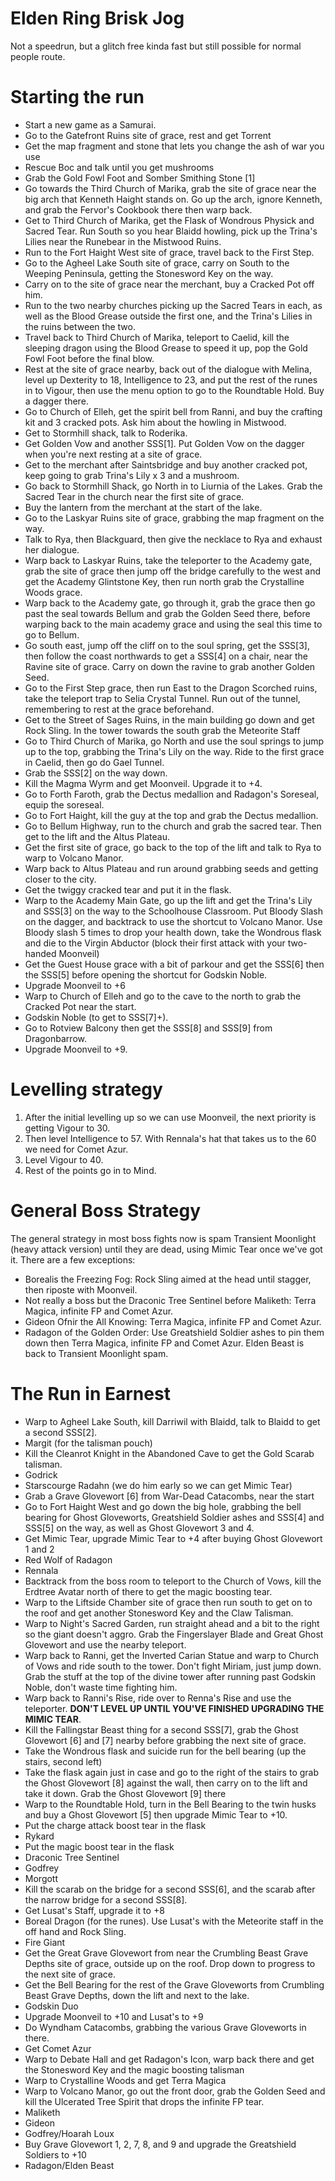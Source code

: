 # Elden Ring Brisk Jog

Not a speedrun, but a glitch free kinda fast but still possible for normal people route.

# Starting the run

- Start a new game as a Samurai.
- Go to the Gatefront Ruins site of grace, rest and get Torrent
- Get the map fragment and stone that lets you change the ash of war you use
- Rescue Boc and talk until you get mushrooms
- Grab the Gold Fowl Foot and Somber Smithing Stone [1]
- Go towards the Third Church of Marika, grab the site of grace near the big arch that Kenneth Haight stands on. Go up the arch, ignore Kenneth, and grab the Fervor's Cookbook there then warp back.
- Get to Third Church of Marika, get the Flask of Wondrous Physick and Sacred Tear. Run South so you hear Blaidd howling, pick up the Trina's Lilies near the Runebear in the Mistwood Ruins.
- Run to the Fort Haight West site of grace, travel back to the First Step.
- Go to the Agheel Lake South site of grace, carry on South to the Weeping Peninsula, getting the Stonesword Key on the way.
- Carry on to the site of grace near the merchant, buy a Cracked Pot off him.
- Run to the two nearby churches picking up the Sacred Tears in each, as well as the Blood Grease outside the first one, and the Trina's Lilies in the ruins between the two.
- Travel back to Third Church of Marika, teleport to Caelid, kill the sleeping dragon using the Blood Grease to speed it up, pop the Gold Fowl Foot before the final blow.
- Rest at the site of grace nearby, back out of the dialogue with Melina, level up Dexterity to 18, Intelligence to 23, and put the rest of the runes in to Vigour, then use the menu option to go to the Roundtable Hold. Buy a dagger there.
- Go to Church of Elleh, get the spirit bell from Ranni, and buy the crafting kit and 3 cracked pots. Ask him about the howling in Mistwood.
- Get to Stormhill shack, talk to Roderika.
- Get Golden Vow and another SSS[1]. Put Golden Vow on the dagger when you're next resting at a site of grace.
- Get to the merchant after Saintsbridge and buy another cracked pot, keep going to grab Trina's Lily x 3 and a mushroom.
- Go back to Stormhill Shack, go North in to Liurnia of the Lakes. Grab the Sacred Tear in the church near the first site of grace.
- Buy the lantern from the merchant at the start of the lake.
- Go to the Laskyar Ruins site of grace, grabbing the map fragment on the way.
- Talk to Rya, then Blackguard, then give the necklace to Rya and exhaust her dialogue.
- Warp back to Laskyar Ruins, take the teleporter to the Academy gate, grab the site of grace then jump off the bridge carefully to the west and get the Academy Glintstone Key, then run north grab the Crystalline Woods grace.
- Warp back to the Academy gate, go through it, grab the grace then go past the seal towards Bellum and grab the Golden Seed there, before warping back to the main academy grace and using the seal this time to go to Bellum.
- Go south east, jump off the cliff on to the soul spring, get the SSS[3], then follow the coast northwards to get a SSS[4] on a chair, near the Ravine site of grace. Carry on down the ravine to grab another Golden Seed.
- Go to the First Step grace, then run East to the Dragon Scorched ruins, take the teleport trap to Selia Crystal Tunnel. Run out of the tunnel, remembering to rest at the grace beforehand.
- Get to the Street of Sages Ruins, in the main building go down and get Rock Sling. In the tower towards the south grab the Meteorite Staff
- Go to Third Church of Marika, go North and use the soul springs to jump up to the top, grabbing the Trina's Lily on the way. Ride to the first grace in Caelid, then go do Gael Tunnel.
- Grab the SSS[2] on the way down.
- Kill the Magma Wyrm and get Moonveil. Upgrade it to +4.
- Go to Forth Faroth, grab the Dectus medallion and Radagon's Soreseal, equip the soreseal.
- Go to Fort Haight, kill the guy at the top and grab the Dectus medallion.
- Go to Bellum Highway, run to the church and grab the sacred tear. Then get to the lift and the Altus Plateau.
- Get the first site of grace, go back to the top of the lift and talk to Rya to warp to Volcano Manor.
- Warp back to Altus Plateau and run around grabbing seeds and getting closer to the city.
- Get the twiggy cracked tear and put it in the flask.
- Warp to the Academy Main Gate, go up the lift and get the Trina's Lily and SSS[3] on the way to the Schoolhouse Classroom. Put Bloody Slash on the dagger, and backtrack to use the shortcut to Volcano Manor. Use Bloody slash 5 times to drop your health down, take the Wondrous flask and die to the Virgin Abductor (block their first attack with your two-handed Moonveil)
- Get the Guest House grace with a bit of parkour and get the SSS[6] then the SSS[5] before opening the shortcut for Godskin Noble.
- Upgrade Moonveil to +6
- Warp to Church of Elleh and go to the cave to the north to grab the Cracked Pot near the start.
- Godskin Noble (to get to SSS[7]+).
- Go to Rotview Balcony then get the SSS[8] and SSS[9] from Dragonbarrow.
- Upgrade Moonveil to +9.

# Levelling strategy

1. After the initial levelling up so we can use Moonveil, the next priority is getting Vigour to 30.
2. Then level Intelligence to 57. With Rennala's hat that takes us to the 60 we need for Comet Azur.
3. Level Vigour to 40.
4. Rest of the points go in to Mind.

# General Boss Strategy

The general strategy in most boss fights now is spam Transient Moonlight (heavy attack version) until they are dead, using Mimic Tear once we've got it. There are a few exceptions:

- Borealis the Freezing Fog: Rock Sling aimed at the head until stagger, then riposte with Moonveil.
- Not really a boss but the Draconic Tree Sentinel before Maliketh: Terra Magica, infinite FP and Comet Azur.
- Gideon Ofnir the All Knowing: Terra Magica, infinite FP and Comet Azur.
- Radagon of the Golden Order: Use Greatshield Soldier ashes to pin them down then Terra Magica, infinite FP and Comet Azur. Elden Beast is back to Transient Moonlight spam.

# The Run in Earnest

- Warp to Agheel Lake South, kill Darriwil with Blaidd, talk to Blaidd to get a second SSS[2].
- Margit (for the talisman pouch)
- Kill the Cleanrot Knight in the Abandoned Cave to get the Gold Scarab talisman.
- Godrick
- Starscourge Radahn (we do him early so we can get Mimic Tear)
- Grab a Grave Glovewort [6] from War-Dead Catacombs, near the start
- Go to Fort Haight West and go down the big hole, grabbing the bell bearing for Ghost Gloveworts, Greatshield Soldier ashes and SSS[4] and SSS[5] on the way, as well as Ghost Glovewort 3 and 4.
- Get Mimic Tear, upgrade Mimic Tear to +4 after buying Ghost Glovewort 1 and 2
- Red Wolf of Radagon
- Rennala
- Backtrack from the boss room to teleport to the Church of Vows, kill the Erdtree Avatar north of there to get the magic boosting tear.
- Warp to the Liftside Chamber site of grace then run south to get on to the roof and get another Stonesword Key and the Claw Talisman.
- Warp to Night's Sacred Garden, run straight ahead and a bit to the right so the giant doesn't aggro. Grab the Fingerslayer Blade and Great Ghost Glovewort and use the nearby teleport.
- Warp back to Ranni, get the Inverted Carian Statue and warp to Church of Vows and ride south to the tower. Don't fight Miriam, just jump down. Grab the stuff at the top of the divine tower after running past Godskin Noble, don't waste time fighting him.
- Warp back to Ranni's Rise, ride over to Renna's Rise and use the teleporter. **DON'T LEVEL UP UNTIL YOU'VE FINISHED UPGRADING THE MIMIC TEAR**.
- Kill the Fallingstar Beast thing for a second SSS[7], grab the Ghost Glovewort [6] and [7] nearby before grabbing the next site of grace.
- Take the Wondrous flask and suicide run for the bell bearing (up the stairs, second left)
- Take the flask again just in case and go to the right of the stairs to grab the Ghost Glovewort [8] against the wall, then carry on to the lift and take it down. Grab the Ghost Glovewort [9] there
- Warp to the Roundtable Hold, turn in the Bell Bearing to the twin husks and buy a Ghost Glovewort [5] then upgrade Mimic Tear to +10.
- Put the charge attack boost tear in the flask
- Rykard
- Put the magic boost tear in the flask
- Draconic Tree Sentinel
- Godfrey
- Morgott
- Kill the scarab on the bridge for a second SSS[6], and the scarab after the narrow bridge for a second SSS[8].
- Get Lusat's Staff, upgrade it to +8
- Boreal Dragon (for the runes). Use Lusat's with the Meteorite staff in the off hand and Rock Sling.
- Fire Giant
- Get the Great Grave Glovewort from near the Crumbling Beast Grave Depths site of grace, outside up on the roof. Drop down to progress to the next site of grace.
- Get the Bell Bearing for the rest of the Grave Gloveworts from Crumbling Beast Grave Depths, down the lift and next to the lake.
- Godskin Duo
- Upgrade Moonveil to +10 and Lusat's to +9
- Do Wyndham Catacombs, grabbing the various Grave Gloveworts in there.
- Get Comet Azur
- Warp to Debate Hall and get Radagon's Icon, warp back there and get the Stonesword Key and the magic boosting talisman
- Warp to Crystalline Woods and get Terra Magica
- Warp to Volcano Manor, go out the front door, grab the Golden Seed and kill the Ulcerated Tree Spirit that drops the infinite FP tear.
- Maliketh
- Gideon
- Godfrey/Hoarah Loux
- Buy Grave Glovewort 1, 2, 7, 8, and 9 and upgrade the Greatshield Soldiers to +10
- Radagon/Elden Beast
